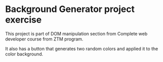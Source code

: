 # Background Generator project exercise

This project is part of DOM manipulation section from Complete web developer course from ZTM program.

It also has a button that generates two random colors and applied it to the color background.
